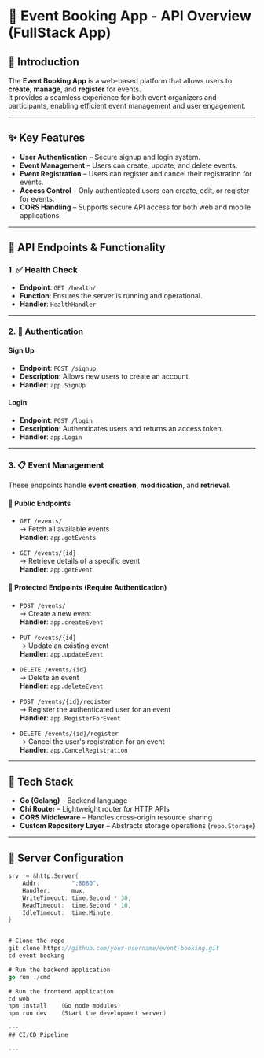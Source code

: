 # 📅 Event Booking App - API Overview (FullStack App)

## 🧾 Introduction

The **Event Booking App** is a web-based platform that allows users to **create**, **manage**, and **register** for events.  
It provides a seamless experience for both event organizers and participants, enabling efficient event management and user engagement.

---

## ✨ Key Features

- **User Authentication** – Secure signup and login system.
- **Event Management** – Users can create, update, and delete events.
- **Event Registration** – Users can register and cancel their registration for events.
- **Access Control** – Only authenticated users can create, edit, or register for events.
- **CORS Handling** – Supports secure API access for both web and mobile applications.

---

## 🧪 API Endpoints & Functionality

### 1. ✅ Health Check

- **Endpoint**: `GET /health/`  
- **Function**: Ensures the server is running and operational.  
- **Handler**: `HealthHandler`

---

### 2. 🔐 Authentication

#### Sign Up

- **Endpoint**: `POST /signup`  
- **Description**: Allows new users to create an account.  
- **Handler**: `app.SignUp`

#### Login

- **Endpoint**: `POST /login`  
- **Description**: Authenticates users and returns an access token.  
- **Handler**: `app.Login`

---

### 3. 📋 Event Management

These endpoints handle **event creation**, **modification**, and **retrieval**.

#### 📖 Public Endpoints

- `GET /events/`  
  → Fetch all available events  
  **Handler**: `app.getEvents`

- `GET /events/{id}`  
  → Retrieve details of a specific event  
  **Handler**: `app.getEvent`

#### 🔐 Protected Endpoints (Require Authentication)

- `POST /events/`  
  → Create a new event  
  **Handler**: `app.createEvent`

- `PUT /events/{id}`  
  → Update an existing event  
  **Handler**: `app.updateEvent`

- `DELETE /events/{id}`  
  → Delete an event  
  **Handler**: `app.deleteEvent`

- `POST /events/{id}/register`  
  → Register the authenticated user for an event  
  **Handler**: `app.RegisterForEvent`

- `DELETE /events/{id}/register`  
  → Cancel the user's registration for an event  
  **Handler**: `app.CancelRegistration`

---

## 🧱 Tech Stack

- **Go (Golang)** – Backend language
- **Chi Router** – Lightweight router for HTTP APIs
- **CORS Middleware** – Handles cross-origin resource sharing
- **Custom Repository Layer** – Abstracts storage operations (`repo.Storage`)

---

## 🚀 Server Configuration

```go
srv := &http.Server{
	Addr:         ":8080",
	Handler:      mux,
	WriteTimeout: time.Second * 30,
	ReadTimeout:  time.Second * 10,
	IdleTimeout:  time.Minute,
}


# Clone the repo
git clone https://github.com/your-username/event-booking.git
cd event-booking

# Run the backend application
go run ./cmd

# Run the frontend application
cd web
npm install    (Go node modules)
npm run dev    (Start the development server)

---
## CI/CD Pipeline

---